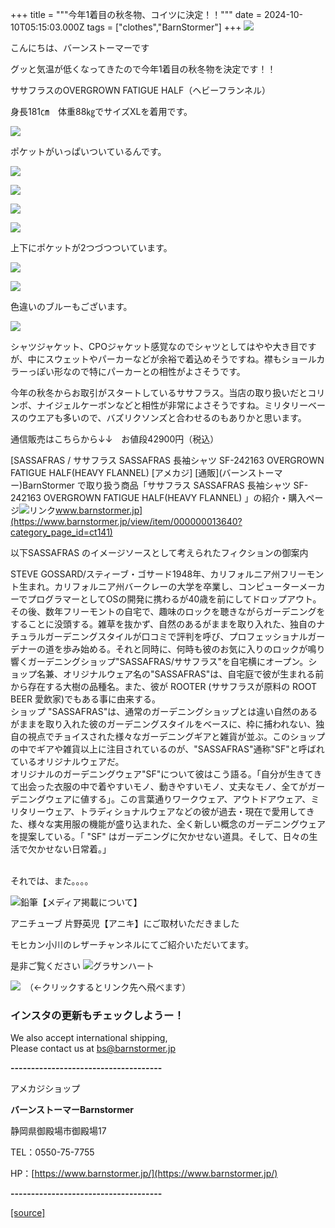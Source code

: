 +++
title = """今年1着目の秋冬物、コイツに決定！！"""
date = 2024-10-10T05:15:03.000Z
tags = ["clothes","BarnStormer"]
+++
[![](https://stat.ameba.jp/user_images/20231023/16/barnstormer-go/b2/03/p/o0420015015354743273.png)](https://ameblo.jp/barnstormer-go/entry-12825670498.html)

こんにちは、バーンストーマーです

グッと気温が低くなってきたので今年1着目の秋冬物を決定です！！

ササフラスのOVERGROWN FATIGUE HALF（ヘビーフランネル）

身長181㎝　体重88㎏でサイズXLを着用です。

[![](https://stat.ameba.jp/user_images/20241010/13/barnstormer-go/ee/5e/j/o0466070015496180398.jpg)](https://stat.ameba.jp/user_images/20241010/13/barnstormer-go/ee/5e/j/o0466070015496180398.jpg)

ポケットがいっぱいついているんです。

[![](https://stat.ameba.jp/user_images/20241010/13/barnstormer-go/e7/a4/j/o0466070015496180401.jpg)](https://stat.ameba.jp/user_images/20241010/13/barnstormer-go/e7/a4/j/o0466070015496180401.jpg)

[![](https://stat.ameba.jp/user_images/20241010/13/barnstormer-go/07/c2/j/o0466070015496180403.jpg)](https://stat.ameba.jp/user_images/20241010/13/barnstormer-go/07/c2/j/o0466070015496180403.jpg)

[![](https://stat.ameba.jp/user_images/20241010/13/barnstormer-go/c8/40/j/o0466070015496180409.jpg)](https://stat.ameba.jp/user_images/20241010/13/barnstormer-go/c8/40/j/o0466070015496180409.jpg)

[![](https://stat.ameba.jp/user_images/20241010/13/barnstormer-go/12/00/j/o0466070015496180414.jpg)](https://stat.ameba.jp/user_images/20241010/13/barnstormer-go/12/00/j/o0466070015496180414.jpg)

上下にポケットが2つづつついています。

[![](https://stat.ameba.jp/user_images/20241010/13/barnstormer-go/ba/f4/j/o0466070015496180417.jpg)](https://stat.ameba.jp/user_images/20241010/13/barnstormer-go/ba/f4/j/o0466070015496180417.jpg)

[![](https://stat.ameba.jp/user_images/20241010/13/barnstormer-go/e0/28/j/o0466070015496180420.jpg)](https://stat.ameba.jp/user_images/20241010/13/barnstormer-go/e0/28/j/o0466070015496180420.jpg)

色違いのブルーもございます。

[![](https://stat.ameba.jp/user_images/20241010/13/barnstormer-go/b9/d2/j/o0467070115496183067.jpg)](https://stat.ameba.jp/user_images/20241010/13/barnstormer-go/b9/d2/j/o0467070115496183067.jpg)

シャツジャケット、CPOジャケット感覚なのでシャツとしてはやや大き目ですが、中にスウェットやパーカーなどが余裕で着込めそうですね。襟もショールカラーっぽい形なので特にパーカーとの相性がよさそうです。

今年の秋冬からお取引がスタートしているササフラス。当店の取り扱いだとコリンボ、ナイジェルケーボンなどと相性が非常によさそうですね。ミリタリーベースのウエアも多いので、バズリクソンズと合わせるのもありかと思います。

通信販売はこちらから↓↓　お値段42900円（税込）

[SASSAFRAS / ササフラス SASSAFRAS 長袖シャツ SF-242163 OVERGROWN FATIGUE HALF(HEAVY FLANNEL) \[アメカジ\] \[通販\](バーンストーマー)BarnStormer で取り扱う商品「ササフラス SASSAFRAS 長袖シャツ SF-242163 OVERGROWN FATIGUE HALF(HEAVY FLANNEL) 」の紹介・購入ページ![リンク](https://c.stat100.ameba.jp/ameblo/symbols/v3.20.0/svg/gray/editor_link.svg)www.barnstormer.jp](https://www.barnstormer.jp/view/item/000000013640?category_page_id=ct141)

以下SASSAFRAS のイメージソースとして考えられたフィクションの御案内

STEVE GOSSARD/スティーブ・ゴサード1948年、カリフォルニア州フリーモント生まれ。カリフォルニア州バークレーの大学を卒業し、コンピューターメーカーでプログラマーとしてOSの開発に携わるが40歳を前にしてドロップアウト。その後、数年フリーモントの自宅で、趣味のロックを聴きながらガーデニングをすることに没頭する。雑草を抜かず、自然のあるがままを取り入れた、独自のナチュラルガーデニングスタイルが口コミで評判を呼び、プロフェッショナルガーデナーの道を歩み始める。それと同時に、何時も彼のお気に入りのロックが鳴り響くガーデニングショップ"SASSAFRAS/ササフラス"を自宅横にオープン。ショップ名兼、オリジナルウェア名の"SASSAFRAS"は、自宅庭で彼が生まれる前から存在する大樹の品種名。また、彼が ROOTER (ササフラスが原料の ROOT BEER 愛飲家)でもある事に由来する。  
ショップ "SASSAFRAS"は、通常のガーデニングショップとは違い自然のあるがままを取り入れた彼のガーデニングスタイルをベースに、枠に捕われない、独自の視点でチョイスされた様々なガーデニングギアと雑貨が並ぶ。このショップの中でギアや雑貨以上に注目されているのが、"SASSAFRAS"通称"SF"と呼ばれているオリジナルウェアだ。  
オリジナルのガーデニングウェア"SF"について彼はこう語る。「自分が生きてきて出会った衣服の中で着やすいモノ、動きやすいモノ、丈夫なモノ、全てがガーデニングウェアに値する」。この言葉通りワークウェア、アウトドアウェア、ミリタリーウェア、トラディショナルウェアなどの彼が過去・現在で愛用してきた、様々な実用服の機能が盛り込まれた、全く新しい概念のガーデニングウェアを提案している。「 "SF" はガーデニングに欠かせない道具。そして、日々の生活で欠かせない日常着。」  
 

それでは、また。。。。

![鉛筆](https://stat100.ameba.jp/blog/ucs/img/char/char3/519.png)【メディア掲載について】

アニチューブ 片野英児【アニキ】にご取材いただきました

モヒカン小川のレザーチャンネルにてご紹介いただいてます。

是非ご覧ください ![グラサンハート](https://stat100.ameba.jp/blog/ucs/img/char/char3/148.png)

[![](https://stat.ameba.jp/user_images/20230412/16/barnstormer-go/6a/23/p/o0108010815269242493.png)](https://www.instagram.com/barnstormer_daily/)　（←クリックするとリンク先へ飛べます）

### インスタの更新もチェックしようー！

We also accept international shipping,  
Please contact us at bs@barnstormer.jp

**\-------------------------------------**

アメカジショップ

**バーンストーマーBarnstormer**

静岡県御殿場市御殿場17

TEL：0550-75-7755

HP：[https://www.barnstormer.jp/](https://www.barnstormer.jp/)

**\-------------------------------------**

[[source]](https://ameblo.jp/barnstormer-go/entry-12870724257.html)
